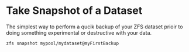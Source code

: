 # Take Snapshot of a Dataset

The simplest way to perform a qucik backup of your ZFS dataset prioir to doing something experimental or destructive with your data.

```
zfs snapshot mypool/mydataset@myFirstBackup
```

